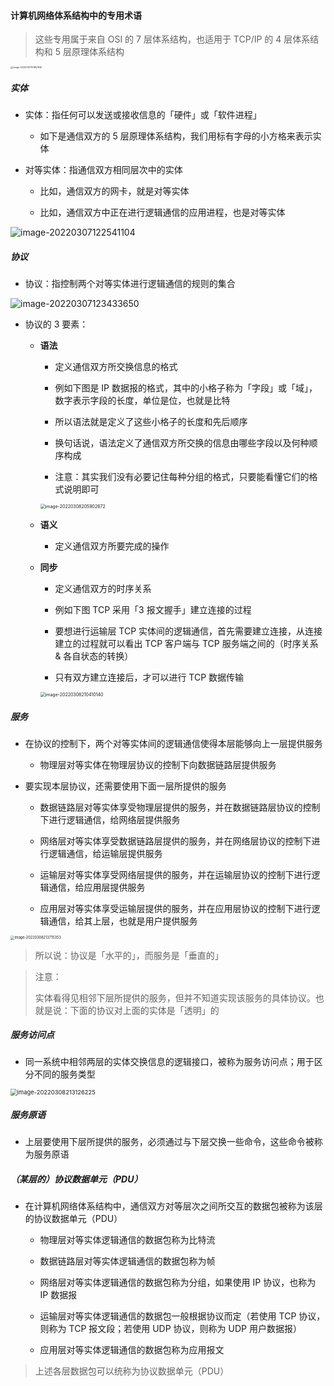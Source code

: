 #### 计算机网络体系结构中的专用术语

> 这些专用属于来自 OSI 的 7 层体系结构，也适用于 TCP/IP 的 4 层体系结构和 5 层原理体系结构

<img src="https://gitee.com/pj-l/imgs-1/raw/master/image-20220307121857945.png" alt="image-20220307121857945" style="zoom:25%;" />

##### 实体

- 实体：指任何可以发送或接收信息的「硬件」或「软件进程」

	- 如下是通信双方的 5 层原理体系结构，我们用标有字母的小方格来表示实体

- 对等实体：指通信双方相同层次中的实体

	- 比如，通信双方的网卡，就是对等实体

	- 比如，通信双方中正在进行逻辑通信的应用进程，也是对等实体

![image-20220307122541104](https://gitee.com/pj-l/imgs-1/raw/master/image-20220307122541104.png)

##### 协议

- 协议：指控制两个对等实体进行逻辑通信的规则的集合

![image-20220307123433650](https://gitee.com/pj-l/imgs-1/raw/master/image-20220307123433650.png)

- 协议的 3 要素：

	- **语法**

		- 定义通信双方所交换信息的格式

		- 例如下图是 IP 数据报的格式，其中的小格子称为「字段」或「域」，数字表示字段的长度，单位是位，也就是比特

		- 所以语法就是定义了这些小格子的长度和先后顺序

		- 换句话说，语法定义了通信双方所交换的信息由哪些字段以及何种顺序构成

		- 注意：其实我们没有必要记住每种分组的格式，只要能看懂它们的格式说明即可

		<img src="https://gitee.com/pj-l/imgs-1/raw/master/image-20220308205902672.png" alt="image-20220308205902672" style="zoom:50%;" />

	- **语义**

		- 定义通信双方所要完成的操作
	
	- **同步**

		- 定义通信双方的时序关系

		- 例如下图 TCP 采用「3 报文握手」建立连接的过程

		- 要想进行运输层 TCP 实体间的逻辑通信，首先需要建立连接，从连接建立的过程就可以看出 TCP 客户端与 TCP 服务端之间的（时序关系 & 各自状态的转换）

		- 只有双方建立连接后，才可以进行 TCP 数据传输

		<img src="https://gitee.com/pj-l/imgs-1/raw/master/image-20220308210410140.png" alt="image-20220308210410140" style="zoom:50%;" />

##### 服务

- 在协议的控制下，两个对等实体间的逻辑通信使得本层能够向上一层提供服务

	- 物理层对等实体在物理层协议的控制下向数据链路层提供服务

- 要实现本层协议，还需要使用下面一层所提供的服务

	- 数据链路层对等实体享受物理层提供的服务，并在数据链路层协议的控制下进行逻辑通信，给网络层提供服务

	- 网络层对等实体享受数据链路层提供的服务，并在网络层协议的控制下进行逻辑通信，给运输层提供服务

	- 运输层对等实体享受网络层提供的服务，并在运输层协议的控制下进行逻辑通信，给应用层提供服务

	- 应用层对等实体享受运输层提供的服务，并在应用层协议的控制下进行逻辑通信，给其上层，也就是用户提供服务

<img src="https://gitee.com/pj-l/imgs-1/raw/master/image-20220308213715353.png" alt="image-20220308213715353" style="zoom:40%;" />

> 所以说：协议是「水平的」，而服务是「垂直的」

> 注意：
> 
> 实体看得见相邻下层所提供的服务，但并不知道实现该服务的具体协议。也就是说：下面的协议对上面的实体是「透明」的

##### 服务访问点

- 同一系统中相邻两层的实体交换信息的逻辑接口，被称为服务访问点；用于区分不同的服务类型

<img src="https://gitee.com/pj-l/imgs-1/raw/master/image-20220308213126225.png" alt="image-20220308213126225" style="zoom: 67%;" />

##### 服务原语

- 上层要使用下层所提供的服务，必须通过与下层交换一些命令，这些命令被称为服务原语

##### （某层的）协议数据单元（PDU）

- 在计算机网络体系结构中，通信双方对等层次之间所交互的数据包被称为该层的协议数据单元（PDU）

	- 物理层对等实体逻辑通信的数据包称为比特流

	- 数据链路层对等实体逻辑通信的数据包称为帧
	
	- 网络层对等实体逻辑通信的数据包称为分组，如果使用 IP 协议，也称为 IP 数据报
	
	- 运输层对等实体逻辑通信的数据包一般根据协议而定（若使用 TCP 协议，则称为 TCP 报文段；若使用 UDP 协议，则称为 UDP 用户数据报）
	
	- 应用层对等实体逻辑通信的数据包称为应用报文

> 上述各层数据包可以统称为协议数据单元（PDU）
	

